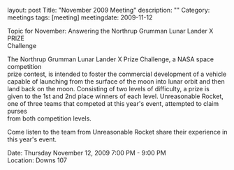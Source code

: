 layout: post
Title: "November 2009 Meeting"
description: ""
Category: meetings
tags: [meeting]
meetingdate: 2009-11-12

Topic for November: Answering the Northrup Grumman Lunar Lander X PRIZE        
Challenge                                                                      
                                                                             
The Northrup Grumman Lunar Lander X Prize Challenge, a NASA space competition  
prize contest, is intended to foster the commercial development of a vehicle   
capable of launching from the surface of the moon into lunar orbit and then    
land back on the moon. Consisting of two levels of difficulty, a prize is      
given to the 1st and 2nd place winners of each level. Unreasonable Rocket, one 
of three teams that competed at this year's event, attempted to claim purses   
from both competition levels.                                                  
                                                                             
Come listen to the team from Unreasonable Rocket share their experience in     
this year's event.                                                             
                                                                             
Date: Thursday November 12, 2009 7:00 PM - 9:00 PM                               
Location: Downs 107                                         
